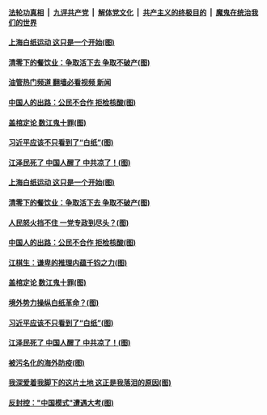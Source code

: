 ####  [法轮功真相](../../../../basic/blob/master/README.md?t=12021531) &nbsp;|&nbsp; [九评共产党](../../../../9ping.md/blob/master/README.md?t=12021531) &nbsp;|&nbsp; [解体党文化](../../../../jtdwh.md/blob/master/README.md?t=12021531)  &nbsp;|&nbsp; [共产主义的终极目的](../../../../gczydzjmd.md/blob/master/README.md?t=12021531) &nbsp;|&nbsp; [魔鬼在统治我们的世界](../../../../mgztzwmdsj.md/blob/master/README.md?t=12021531) 

#### [上海白纸运动 这只是一个开始(图)](../pages/p4/1023118.md?t=12021531) 

#### [清零下的餐饮业：争取活下去 争取不破产(图)](../pages/p4/1023123.md?t=12021531) 

#### [油管热门频道 翻墙必看视频 新闻](http://129.146.143.75:81/youtube.html?12021531)

#### [中国人的出路：公民不合作 拒检核酸(图)](../pages/p4/1023109.md?t=12021531) 

#### [盖棺定论 数江鬼十罪(图)](../pages/p4/1023044.md?t=12021531) 

#### [习近平应该不只看到了“白纸”(图)](../pages/p4/1023038.md?t=12021531) 

#### [江泽民死了 中国人醒了 中共凉了！(图)](../pages/p4/1023036.md?t=12021531) 


#### [上海白纸运动 这只是一个开始(图)](../pages/p4/1023118.md?t=12021531) 

#### [清零下的餐饮业：争取活下去 争取不破产(图)](../pages/p4/1023123.md?t=12021531) 

#### [人民怒火挡不住 一党专政到尽头？(图)](../pages/p4/1023108.md?t=12021531) 

#### [中国人的出路：公民不合作 拒检核酸(图)](../pages/p4/1023109.md?t=12021531) 



#### [江棋生：谦卑的推理内蕴千钧之力(图)](../pages/p4/1023054.md?t=12021531) 


#### [盖棺定论 数江鬼十罪(图)](../pages/p4/1023044.md?t=12021531) 

#### [境外势力操纵白纸革命？(图)](../pages/p4/1023040.md?t=12021531) 

#### [习近平应该不只看到了“白纸”(图)](../pages/p4/1023038.md?t=12021531) 

#### [江泽民死了 中国人醒了 中共凉了！(图)](../pages/p4/1023036.md?t=12021531) 





#### [被污名化的海外防疫(图)](../pages/p4/1022945.md?t=12021531) 

#### [我深爱着我脚下的这片土地 这正是我落泪的原因(图)](../pages/p4/1022943.md?t=12021531) 

#### [反封控："中国模式"遭遇大考(图)](../pages/p4/1022941.md?t=12021531) 

<img src='http://gfw-breaker.win/goodnews/indexes/p4.md' width='0px' height='0px'/>
